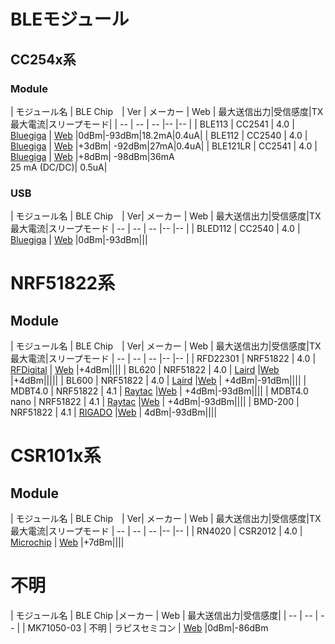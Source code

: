 # BLEモジュール

## CC254x系



### Module

| モジュール名 | BLE Chip　| Ver | メーカー | Web | 最大送信出力|受信感度|TX最大電流|スリープモード|
| -- | -- | -- |-- |-- |
| BLE113 | CC2541 | 4.0 | [Bluegiga](http://www.bluegiga.com/) | [Web](https://www.bluegiga.com/en-US/products/ble113-bluetooth-smart-module/) |0dBm|-93dBm|18.2mA|0.4uA|
| BLE112 | CC2540 | 4.0 | [Bluegiga](http://www.bluegiga.com/) | [Web](https://www.bluegiga.com/en-US/products/ble112-bluetooth-smart-module/) |+3dBm| -92dBm|27mA|0.4uA|
| BLE121LR | CC2541 | 4.0 | [Bluegiga](http://www.bluegiga.com/) | [Web](https://www.bluegiga.com/en-US/products/ble121lr-bluetooth-smart-long/) |+8dBm| -98dBm|36mA<br>25 mA (DC/DC)| 0.5uA|

### USB
| モジュール名 | BLE Chip　| Ver| メーカー | Web | 最大送信出力|受信感度|TX最大電流|スリープモード
| -- | -- | -- |-- |-- |
| BLED112 | CC2540 | 4.0 | [Bluegiga](http://www.bluegiga.com/) | [Web](https://www.bluegiga.com/en-US/products/bled112-bluetooth-smart-dongle/) |0dBm|-93dBm|||

# NRF51822系

## Module

| モジュール名 | BLE Chip　| Ver| メーカー | Web | 最大送信出力|受信感度|TX最大電流|スリープモード
| -- | -- | -- |-- |-- |
| RFD22301 | NRF51822 | 4.0 | [RFDigital](http://www.rfdigital.com/) | [Web](http://www.rfdigital.com/product/rfd22301-rfduino-ble-smt/index.html) |+4dBm||||
| BL620 | NRF51822 | 4.0 | [Laird](http://www.lairdtech.com) |[Web](http://www.lairdtech.com/products/bl620) |+4dBm|||||
| BL600 | NRF51822 | 4.0 | [Laird](http://www.lairdtech.com) |[Web](http://www.lairdtech.com/products/bl600-series) | +4dBm|-91dBm||||
| MDBT4.0 | NRF51822 | 4.1 | [Raytac](http://www.raytac.com/) |[Web](http://www.raytac.com/products.php) | +4dBm|-93dBm||||
| MDBT4.0 nano | NRF51822 | 4.1 | [Raytac](http://www.raytac.com/) |[Web](http://www.raytac.com/products.php) | +4dBm|-93dBm||||
| BMD-200 | NRF51822 | 4.1 | [RIGADO](http://www.rigado.com/) |[Web](http://www.raytac.com/products.php) | 4dBm|-93dBm||||

# CSR101x系

## Module
| モジュール名 | BLE Chip　| Ver| メーカー | Web | 最大送信出力|受信感度|TX最大電流|スリープモード
| -- | -- | -- |-- |-- |
| RN4020 | CSR2012 | 4.0 | [Microchip](http://www.microchip.com/) | [Web](http://ww1.microchip.com/downloads/en/DeviceDoc/50002279A.pdf) |+7dBm||||

# 不明

| モジュール名 | BLE Chip |メーカー | Web | 最大送信出力|受信感度|
| -- | -- | -- |
| MK71050-03 | 不明 | ラピスセミコン | [Web](http://www.lapis-semi.com/jp/semicon/telecom/landing/mk71050-03.html) |0dBm|-86dBm

